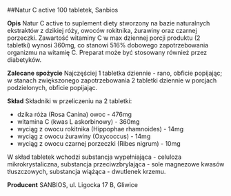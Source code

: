##Natur C active 100 tabletek, Sanbios

**Opis** Natur C active to suplement diety stworzony na bazie naturalnych ekstraktów z dzikiej róży, owoców rokitnika, żurawiny oraz czarnej porzeczki. Zawartość witaminy C w max dziennej porcji produktu (2 tabletki) wynosi 360mg, co stanowi 516% dobowego zapotrzebowania organizmu na witamię C. Preparat może być stosowany również przez diabetyków.

**Zalecane spożycie** Najczęściej 1 tabletka dziennie - rano, obficie popijając; w stanach zwiększonego zapotrzebowania 2 tabletki dziennie w porcjach podzielonych, obficie popijając.

**Skład** Składniki w przeliczeniu na 2 tabletki:
- dzika róża (Rosa Canina) owoc - 476mg
- witamina C (kwas L askorbinowy) - 360mg
- wyciąg z owocu rokitnika (Hippophae rhamnoides) - 14mg
- wyciąg z owocu żurawiny (Oxycoccus) - 14mg
- wyciąg z owocu czarnej porzeczki (Ribes nigrum) - 10mg

W skład tabletek wchodzi substancja wypełniająca - celuloza mikrokrystaliczna, substancja przeciwzbrylająca - sole magnezowe kwasów tłuszczowych, substancja wiążąca - dwutlenek krzemu.

**Producent** SANBIOS, ul. Ligocka 17 B, Gliwice